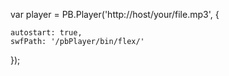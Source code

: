 var player = PB.Player('http://host/your/file.mp3', {
	
	autostart: true,
	swfPath: '/pbPlayer/bin/flex/'
});